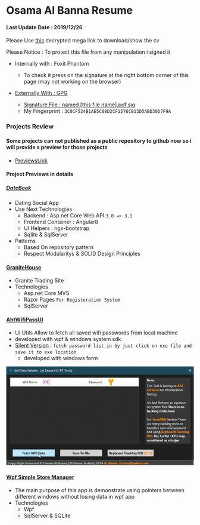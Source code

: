 # Osama Al Banna Resume

#### Last Update Date : 2019/12/26
Please Use [this](https://mega.nz/#F!D842mApK!D1JFDLdPXWJUrc4okvXj7g!rh4g3KrI) decrypted mega link to download/show the cv

Please Notice : To protect this file from any manipulation i signed it
* Internally with : Foxit Phantom
  * To check it press on the signature at the right bottom corner of this page (may not working on the browser)
  
* [Externally With : GPG](https://www.phildev.net/pgp/gpginstall.html)
  * [Signature File : named [this file name].pdf.sig](https://www.thesecuritybuddy.com/pgp-and-gpg/digital-signature-using-gpg/)
  * My Fingerprint : `3C0CF524B1AE5C08D2CF1576CB13D5ABD30D7F9A`

### Projects Review

#### Some projects can not published as a public repository to github now so i will provide a preview for those projects 
* [PreviewsLink](https://mega.nz/#F!r8xk1CwJ!W5Gz_we0mjXbBufCfvABmQ)

#### Project Previews in details


##### [DateBook](https://mega.nz/#F!SxpigCRK!OcOXxDvfqRPZvVOwJH-XTQ)
  * Dating Social App
  * Use Next Technologies
    * Backend : Asp.net Core Web API  `3.0 => 3.1`
    * Frontend Container : Angular8
    * UI Helpers : ngx-bootstrap
    * Sqlite & SqlServer
  * Patterns
    * Based On repository pattern
    * Respect Modularitys & SOLID Design Principles

 
#### [GraniteHouse](https://mega.nz/#!C8wQnCxJ!Lbnq0kbc2RUpqWAOq9k7UuRgzIaX6gsFxuTLOwvU6A8)
   * Granite Trading Site
   * Technologies
     * Asp.net Core MVS
     * Razor Pages `For Registeration System`
     * SqlServer
     
#### [AbtWifiPassUI](https://mega.nz/#!L0oVmQwI!-kvdJX0QLk9uvTGry1_tIa8PwNo2sNgJy0UFekZvbSo)
  * UI Utils Allow to fetch all saved wifi passwords from local machine
  * developed with wpf & windows system sdk
  * [Silent Version](https://mega.nz/#!exoWxAwb!vOMtRkZwN8gDLZo0W3DikKYmPr_AZiskCYb5h8YHomw) : `fetch password list in by just click on exe file and save it to exe location`
    * developed with windows form
    
  ![wpUI](./previews/AbtWifiPassUIPreview.gif)

#### [Wpf Simple Store Manager](https://mega.nz/#!To5Q0KwR!54FHe9rOf3spao3U-pf0F35E50N4cazykYAxF1hm5EQ)
   * The main purpose of this app is demonstrate using pointers between different windows without losing data in wpf app
   * Technologies
     * Wpf
     * SqlServer & SQLite
